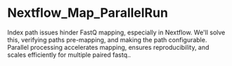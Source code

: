 # Nextflow_Map_ParallelRun
Index path issues hinder FastQ mapping, especially in Nextflow. We'll solve this, verifying paths pre-mapping, and making the path configurable. Parallel processing accelerates mapping, ensures reproducibility, and scales efficiently for multiple paired fastq..
